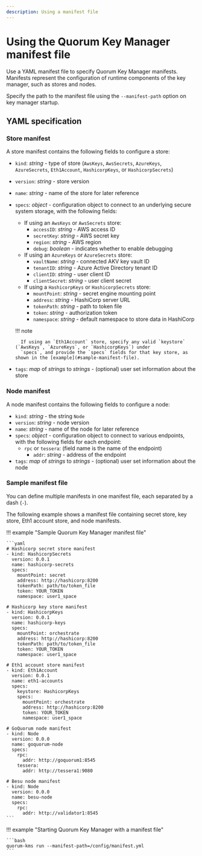 ```yaml
---
description: Using a manifest file
---
```


# Using the Quorum Key Manager manifest file

Use a YAML manifest file to specify Quorum Key Manager manifests.
Manifests represent the configuration of runtime components of the key manager, such as stores and nodes.

Specify the path to the manifest file using the `--manifest-path` option on key manager startup.

## YAML specification

### Store manifest

A store manifest contains the following fields to configure a store:

- `kind`: *string* - type of store (`AwsKeys`, `AwsSecrets`, `AzureKeys`, `AzureSecrets`, `Eth1Account`, `HashicorpKeys`,
  or `HashicorpSecrets`)
- `version`: *string* - store version
- `name`: *string* - name of the store for later reference
- `specs`: *object* - configuration object to connect to an underlying secure system storage, with the following fields:
    - If using an `AwsKeys` or `AwsSecrets` store:
        - `accessID`: *string* - AWS access ID
        - `secretKey`: *string* - AWS secret key
        - `region`: *string* - AWS region
        - `debug`: *boolean* - indicates whether to enable debugging
    - If using an `AzureKeys` or `AzureSecrets` store:
        - `vaultName`: *string* - connected AKV key vault ID
        - `tenantID`: *string* - Azure Active Directory tenant ID
        - `clientID`: *string* - user client ID
        - `clientSecret`: *string* - user client secret
    - If using a `HashicorpKeys` or `HashicorpSecrets` store:
        - `mountPoint`: *string* - secret engine mounting point
        - `address`: *string* - HashiCorp server URL
        - `tokenPath`: *string* - path to token file
        - `token`: *string* - authorization token
        - `namespace`: *string* - default namespace to store data in HashiCorp

    !!! note

        If using an `Eth1Account` store, specify any valid `keystore` (`AwsKeys`, `AzureKeys`, or `HashicorpKeys`) under
        `specs`, and provide the `specs` fields for that key store, as shown in the [example](#sample-manifest-file).

- `tags`: *map* of *strings* to *strings* - (optional) user set information about the store

### Node manifest

A node manifest contains the following fields to configure a node:

- `kind`: *string* - the string `Node`
- `version`: *string* - node version
- `name`: *string* - name of the node for later reference
- `specs`: *object* - configuration object to connect to various endpoints, with the following fields for each endpoint:
    - `rpc` or `tessera`: (field name is the name of the endpoint)
        - `addr`: *string* - address of the endpoint
- `tags`: *map* of *strings* to *strings* - (optional) user set information about the node

### Sample manifest file

You can define multiple manifests in one manifest file, each separated by a dash (`-`).

The following example shows a manifest file containing secret store, key store, Eth1 account store, and node manifests.

!!! example "Sample Quorum Key Manager manifest file"

    ```yaml
    # Hashicorp secret store manifest
    - kind: HashicorpSecrets
      version: 0.0.1
      name: hashicorp-secrets
      specs:
        mountPoint: secret
        address: http://hashicorp:8200
        tokenPath: path/to/token_file
        token: YOUR_TOKEN
        namespace: user1_space

    # Hashicorp key store manifest
    - kind: HashicorpKeys
      version: 0.0.1
      name: hashicorp-keys
      specs:
        mountPoint: orchestrate
        address: http://hashicorp:8200
        tokenPath: path/to/token_file
        token: YOUR_TOKEN
        namespace: user1_space

    # Eth1 account store manifest
    - kind: Eth1Account
      version: 0.0.1
      name: eth1-accounts
      specs:
        keystore: HashicorpKeys
        specs:
          mountPoint: orchestrate
          address: http://hashicorp:8200
          token: YOUR_TOKEN
          namespace: user1_space

    # GoQuorum node manifest
    - kind: Node
      version: 0.0.0
      name: goquorum-node
      specs:
        rpc:
          addr: http://goquorum1:8545
        tessera:
          addr: http://tessera1:9080

    # Besu node manifest
    - kind: Node
      version: 0.0.0
      name: besu-node
      specs:
        rpc:
          addr: http://validator1:8545
    ```

!!! example "Starting Quorum Key Manager with a manifest file"

    ```bash
    quorum-kms run --manifest-path=/config/manifest.yml
    ```
